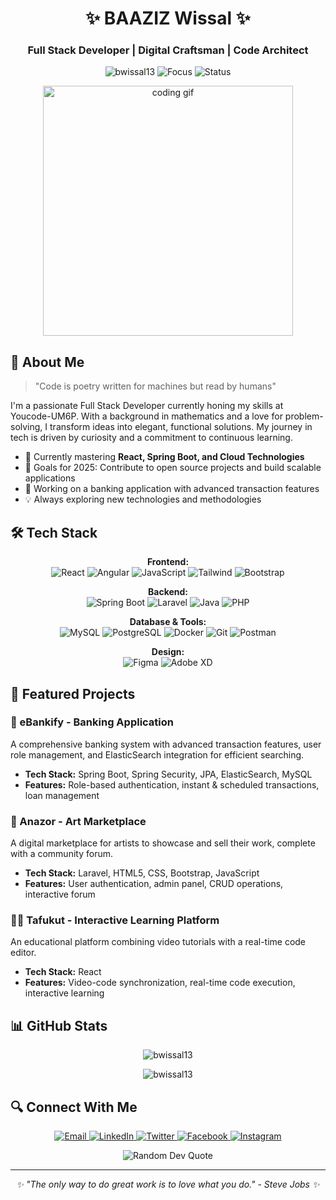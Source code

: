 <h1 align="center">✨ BAAZIZ Wissal ✨</h1>
<h3 align="center">Full Stack Developer | Digital Craftsman | Code Architect</h3>

<p align="center">
  <img src="https://komarev.com/ghpvc/?username=bwissal13&label=Explorer%20Views&color=0e75b6&style=flat" alt="bwissal13" />
  <img src="https://img.shields.io/badge/Focus-Full%20Stack%20Development-brightgreen" alt="Focus" />
  <img src="https://img.shields.io/badge/Status-Learning%20%26%20Growing-blue" alt="Status" />
</p>

<p align="center">
  <img src="https://media.giphy.com/media/L1R1tvI9svkIWwpVYr/giphy.gif" width="400" alt="coding gif" />
</p>

## 🚀 About Me

> "Code is poetry written for machines but read by humans"

I'm a passionate Full Stack Developer currently honing my skills at Youcode-UM6P. With a background in mathematics and a love for problem-solving, I transform ideas into elegant, functional solutions. My journey in tech is driven by curiosity and a commitment to continuous learning.

- 🌱 Currently mastering **React, Spring Boot, and Cloud Technologies**
- 🎯 Goals for 2025: Contribute to open source projects and build scalable applications
- 🔭 Working on a banking application with advanced transaction features
- 💡 Always exploring new technologies and methodologies

## 🛠️ Tech Stack

<p align="center">
  <b>Frontend:</b><br>
  <img src="https://img.shields.io/badge/React-20232A?style=for-the-badge&logo=react&logoColor=61DAFB" alt="React" />
  <img src="https://img.shields.io/badge/Angular-DD0031?style=for-the-badge&logo=angular&logoColor=white" alt="Angular" />
  <img src="https://img.shields.io/badge/JavaScript-F7DF1E?style=for-the-badge&logo=javascript&logoColor=black" alt="JavaScript" />
  <img src="https://img.shields.io/badge/Tailwind_CSS-38B2AC?style=for-the-badge&logo=tailwind-css&logoColor=white" alt="Tailwind" />
  <img src="https://img.shields.io/badge/Bootstrap-563D7C?style=for-the-badge&logo=bootstrap&logoColor=white" alt="Bootstrap" />
</p>

<p align="center">
  <b>Backend:</b><br>
  <img src="https://img.shields.io/badge/Spring_Boot-F2F4F9?style=for-the-badge&logo=spring-boot" alt="Spring Boot" />
  <img src="https://img.shields.io/badge/Laravel-FF2D20?style=for-the-badge&logo=laravel&logoColor=white" alt="Laravel" />
  <img src="https://img.shields.io/badge/Java-ED8B00?style=for-the-badge&logo=java&logoColor=white" alt="Java" />
  <img src="https://img.shields.io/badge/PHP-777BB4?style=for-the-badge&logo=php&logoColor=white" alt="PHP" />
</p>

<p align="center">
  <b>Database & Tools:</b><br>
  <img src="https://img.shields.io/badge/MySQL-005C84?style=for-the-badge&logo=mysql&logoColor=white" alt="MySQL" />
  <img src="https://img.shields.io/badge/PostgreSQL-316192?style=for-the-badge&logo=postgresql&logoColor=white" alt="PostgreSQL" />
  <img src="https://img.shields.io/badge/Docker-2CA5E0?style=for-the-badge&logo=docker&logoColor=white" alt="Docker" />
  <img src="https://img.shields.io/badge/Git-F05032?style=for-the-badge&logo=git&logoColor=white" alt="Git" />
  <img src="https://img.shields.io/badge/Postman-FF6C37?style=for-the-badge&logo=Postman&logoColor=white" alt="Postman" />
</p>

<p align="center">
  <b>Design:</b><br>
  <img src="https://img.shields.io/badge/Figma-F24E1E?style=for-the-badge&logo=figma&logoColor=white" alt="Figma" />
  <img src="https://img.shields.io/badge/Adobe%20XD-470137?style=for-the-badge&logo=Adobe%20XD&logoColor=#FF61F6" alt="Adobe XD" />
</p>

## 🌟 Featured Projects

### 🏦 eBankify - Banking Application
A comprehensive banking system with advanced transaction features, user role management, and ElasticSearch integration for efficient searching.
- **Tech Stack:** Spring Boot, Spring Security, JPA, ElasticSearch, MySQL
- **Features:** Role-based authentication, instant & scheduled transactions, loan management

### 🎨 Anazor - Art Marketplace
A digital marketplace for artists to showcase and sell their work, complete with a community forum.
- **Tech Stack:** Laravel, HTML5, CSS, Bootstrap, JavaScript
- **Features:** User authentication, admin panel, CRUD operations, interactive forum

### 👨‍💻 Tafukut - Interactive Learning Platform
An educational platform combining video tutorials with a real-time code editor.
- **Tech Stack:** React
- **Features:** Video-code synchronization, real-time code execution, interactive learning

## 📊 GitHub Stats

<p align="center">
  <img src="https://github-readme-stats.vercel.app/api/top-langs?username=bwissal13&show_icons=true&locale=en&layout=compact&theme=radical" alt="bwissal13" />
</p>

<p align="center">
  <img src="https://github-readme-streak-stats.herokuapp.com/?user=bwissal13&theme=radical" alt="bwissal13" />
</p>

## 🔍 Connect With Me

<p align="center">
  <a href="mailto:baazizwissal13@gmail.com">
    <img src="https://img.shields.io/badge/Gmail-D14836?style=for-the-badge&logo=gmail&logoColor=white" alt="Email" />
  </a>
  <a href="https://linkedin.com/in/baaziz-wissal">
    <img src="https://img.shields.io/badge/LinkedIn-0077B5?style=for-the-badge&logo=linkedin&logoColor=white" alt="LinkedIn" />
  </a>
  <a href="https://twitter.com/baaziz_wissal">
    <img src="https://img.shields.io/badge/Twitter-1DA1F2?style=for-the-badge&logo=twitter&logoColor=white" alt="Twitter" />
  </a>
  <a href="https://fb.com/baaziz.wissal">
    <img src="https://img.shields.io/badge/Facebook-1877F2?style=for-the-badge&logo=facebook&logoColor=white" alt="Facebook" />
  </a>
  <a href="https://instagram.com/baaziz.wissal">
    <img src="https://img.shields.io/badge/Instagram-E4405F?style=for-the-badge&logo=instagram&logoColor=white" alt="Instagram" />
  </a>
</p>

<p align="center">
  <img src="https://quotes-github-readme.vercel.app/api?type=horizontal&theme=radical" alt="Random Dev Quote" />
</p>

---

<p align="center">
  <i>✨ "The only way to do great work is to love what you do." - Steve Jobs ✨</i>
</p>
